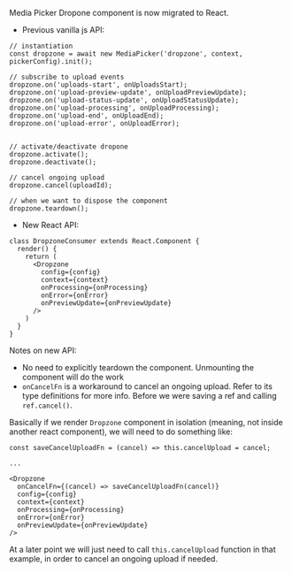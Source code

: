 Media Picker Dropone component is now migrated to React.

  - Previous vanilla js API:

  ```
  // instantiation
  const dropzone = await new MediaPicker('dropzone', context, pickerConfig).init();

  // subscribe to upload events
  dropzone.on('uploads-start', onUploadsStart);
  dropzone.on('upload-preview-update', onUploadPreviewUpdate);
  dropzone.on('upload-status-update', onUploadStatusUpdate);
  dropzone.on('upload-processing', onUploadProcessing);
  dropzone.on('upload-end', onUploadEnd);
  dropzone.on('upload-error', onUploadError);

  
  // activate/deactivate dropone
  dropzone.activate();
  dropzone.deactivate();

  // cancel ongoing upload
  dropzone.cancel(uploadId);

  // when we want to dispose the component
  dropzone.teardown();
  ```

  - New React API:

  ```
  class DropzoneConsumer extends React.Component {
    render() {
      return (
        <Dropzone
          config={config}
          context={context}
          onProcessing={onProcessing}
          onError={onError}
          onPreviewUpdate={onPreviewUpdate}
        />
      )
    }
  }
  ```

  Notes on new API:

  - No need to explicitly teardown the component. Unmounting the component will do the work
  - `onCancelFn` is a workaround to cancel an ongoing upload. Refer to its type definitions for more info.
    Before we were saving a ref and calling `ref.cancel()`.

  Basically if we render `Dropzone` component in isolation (meaning, not inside another react component), we will need to do something like:

  ```
  const saveCancelUploadFn = (cancel) => this.cancelUpload = cancel;

  ...

  <Dropzone
    onCancelFn={(cancel) => saveCancelUploadFn(cancel)}
    config={config}
    context={context}
    onProcessing={onProcessing}
    onError={onError}
    onPreviewUpdate={onPreviewUpdate}
  />
  ```

  At a later point we will just need to call `this.cancelUpload` function in that example, in order to cancel an ongoing upload if needed.
